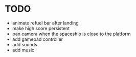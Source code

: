 TODO
====

* animate refuel bar after landing
* make high score persistent
* pan camera when the spaceship is close to the platform
* add gamepad controller
* add sounds
* add music
